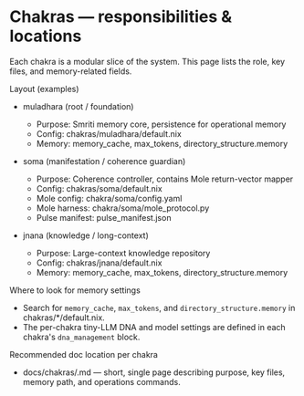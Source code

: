 # Chakras — responsibilities & locations

Each chakra is a modular slice of the system. This page lists the role, key files, and memory-related fields.

Layout (examples)
- muladhara (root / foundation)
  - Purpose: Smriti memory core, persistence for operational memory
  - Config: chakras/muladhara/default.nix
  - Memory: memory_cache, max_tokens, directory_structure.memory

- soma (manifestation / coherence guardian)
  - Purpose: Coherence controller, contains Mole return-vector mapper
  - Config: chakras/soma/default.nix
  - Mole config: chakra/soma/config.yaml
  - Mole harness: chakra/soma/mole_protocol.py
  - Pulse manifest: pulse_manifest.json

- jnana (knowledge / long-context)
  - Purpose: Large-context knowledge repository
  - Config: chakras/jnana/default.nix
  - Memory: memory_cache, max_tokens, directory_structure.memory

Where to look for memory settings
- Search for `memory_cache`, `max_tokens`, and `directory_structure.memory` in chakras/*/default.nix.
- The per-chakra tiny-LLM DNA and model settings are defined in each chakra's `dna_management` block.

Recommended doc location per chakra
- docs/chakras/<chakra>.md — short, single page describing purpose, key files, memory path, and operations commands.